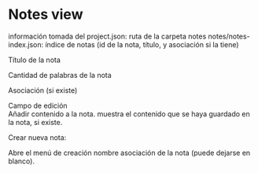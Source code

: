# Notes view

información tomada del project.json: ruta de la carpeta notes
notes/notes-index.json: índice de notas (id de la nota, título, y asociación si la tiene)

Título de la nota

Cantidad de palabras de la nota

Asociación  (si existe)

Campo de edición  
Añadir contenido a la nota.
muestra el contenido que se haya guardado en la nota, si existe.


Crear nueva nota:

Abre el menú de creación
nombre
asociación de la nota (puede dejarse en blanco).
